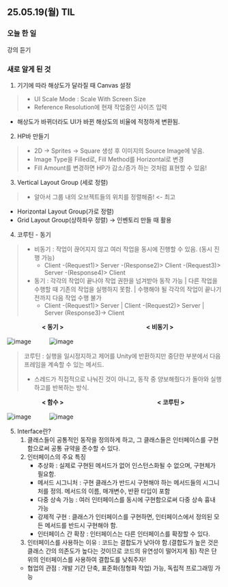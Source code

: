 ## 25.05.19(월) TIL

### 오늘 한 일
강의 듣기

### 새로 알게 된 것
1. 기기에 따라 해상도가 달라질 때 Canvas 설정
>  - UI Scale Mode : Scale With Screen Size
>  - Reference Resolution에 현재 작업중인 사이즈 입력
- 해상도가 바뀌더라도 UI가 바뀐 해상도의 비율에 적정하게 변환됨.

2. HP바 만들기
>  - 2D -> Sprites -> Square 생성 후 이미지의 Source Image에 넣음.
>  - Image Type을 Filled로, Fill Method를 Horizontal로 변경
>  - Fill Amount를 변경하면 HP가 감소/증가 하는 것처럼 표현할 수 있음!

3. Vertical Layout Group (세로 정렬)
>  - 알아서 그룹 내의 오브젝트들의 위치를 정렬해줌! <- 최고
+  Horizontal Layout Group(가로 정렬)
+  Grid Layout Group(상하좌우 정렬) -> 인벤토리 만들 때 활용

4. 코루틴 - 동기
>  - 비동기 : 작업이 끊어지지 않고 여러 작업을 동시에 진행할 수 있음. (동시 진행 가능)
>    - Client -(Request1)> Server -(Response2)> Client -(Request3)> Server -(Response4)> Client 
>  - 동기 : 각각의 작업이 끝나야 작업 권한을 넘겨받아 동작 가능 | 다른 작업을 수행할 때 기존의 작업을 실행하지 못함. | 수행해야 될 각각의 작업이 끝나기 전까지 다음 작업 수행 불가
>    - Client -(Request1)> Server | Client -(Request2)> Server | Server (Response3)-> Client

ㅤㅤㅤㅤㅤㅤ __< 동기 >__ㅤㅤㅤㅤㅤㅤㅤㅤㅤㅤㅤㅤㅤㅤㅤ__< 비동기 >__

![image](https://github.com/user-attachments/assets/cf379239-08a8-4b5d-8a54-f97e9ba0c688) ㅤㅤㅤ![image](https://github.com/user-attachments/assets/92557072-d4c6-4acd-84a8-a2a3c681fda8)

> 코루틴 : 실행을 일시정지하고 제어를 Unity에 반환하지만 중단한 부분에서 다음 프레임을 계속할 수 있는 메서드.
>  - 스레드가 직접적으로 나눠진 것이 아니고, 동작 중 양보해줬다가 돌아와 실행하고를 반복하는 방식.

ㅤㅤㅤㅤㅤㅤ __< 함수 >__ㅤㅤㅤㅤㅤㅤㅤㅤㅤㅤㅤㅤㅤㅤㅤㅤㅤ__< 코루틴 >__

![image](https://github.com/user-attachments/assets/a302b2e9-7d21-45a8-8807-dac0f91ab270) ㅤㅤㅤ![image](https://github.com/user-attachments/assets/2956b460-6abe-4f66-849d-b053f8e0f73c)

5. Interface란?
    1. 클래스들이 공통적인 동작을 정의하게 하고, 그 클래스들은 인터페이스를 구현함으로써 공통 규약을 준수할 수 있다.
    2. 인터페이스의 주요 특징
       - 추상화 : 실제로 구현된 메서드가 없어 인스턴스화될 수 없으며, 구현체가 필요함.
       - 메서드 시그니처 : 구현 클래스가 반드시 구현해야 하는 메서드들의 시그니처를 정의. 메서드의 이름, 매개변수, 반환 타입이 포함
       - 다중 상속 가능 : 여러 인터페이스를 동시에 구현함으로써 다중 상속 흉내 가능
       - 강제적 구현 : 클래스가 인터페이스를 구현하면, 인터페이스에서 정의된 모든 메서드를 반드시 구현해야 함.
       - 인터페이스 간 확장 : 인터페이스는 다른 인터페이스를 확장할 수 있다.
    3. 인터페이스를 사용하는 이유 : 코드는 결합도가 낮아야 함.(결합도가 높은 것은 클래스 간의 의존도가 높다는 것이므로 코드의 유연성이 떨어지게 됨) 작은 단위의 인터페이스를 사용하여 결합도를 낮춰주자!
      - 협업의 관점 : 개발 기간 단축, 표준화(정형화 작업) 가능, 독립적 프로그래밍 가능
